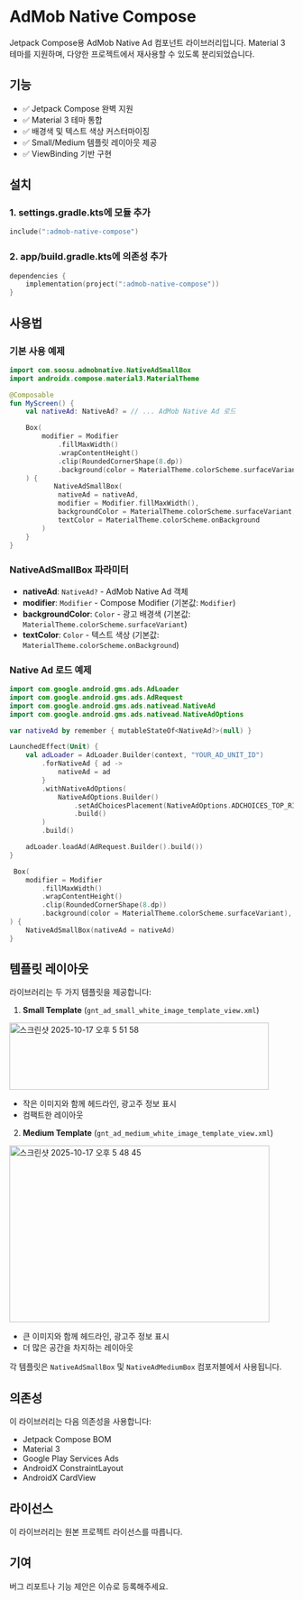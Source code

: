 # AdMob Native Compose

Jetpack Compose용 AdMob Native Ad 컴포넌트 라이브러리입니다. Material 3 테마를 지원하며, 다양한 프로젝트에서 재사용할 수 있도록 분리되었습니다.

## 기능

- ✅ Jetpack Compose 완벽 지원
- ✅ Material 3 테마 통합
- ✅ 배경색 및 텍스트 색상 커스터마이징
- ✅ Small/Medium 템플릿 레이아웃 제공
- ✅ ViewBinding 기반 구현

## 설치

### 1. settings.gradle.kts에 모듈 추가

```kotlin
include(":admob-native-compose")
```

### 2. app/build.gradle.kts에 의존성 추가

```kotlin
dependencies {
    implementation(project(":admob-native-compose"))
}
```

## 사용법

### 기본 사용 예제

```kotlin
import com.soosu.admobnative.NativeAdSmallBox
import androidx.compose.material3.MaterialTheme

@Composable
fun MyScreen() {
    val nativeAd: NativeAd? = // ... AdMob Native Ad 로드

    Box(
        modifier = Modifier
            .fillMaxWidth()
            .wrapContentHeight()
            .clip(RoundedCornerShape(8.dp))
            .background(color = MaterialTheme.colorScheme.surfaceVariant),
    ) {
           NativeAdSmallBox(
            nativeAd = nativeAd,
            modifier = Modifier.fillMaxWidth(),
            backgroundColor = MaterialTheme.colorScheme.surfaceVariant,
            textColor = MaterialTheme.colorScheme.onBackground
        )
    }
}
```

### NativeAdSmallBox 파라미터

- **nativeAd**: `NativeAd?` - AdMob Native Ad 객체
- **modifier**: `Modifier` - Compose Modifier (기본값: `Modifier`)
- **backgroundColor**: `Color` - 광고 배경색 (기본값: `MaterialTheme.colorScheme.surfaceVariant`)
- **textColor**: `Color` - 텍스트 색상 (기본값: `MaterialTheme.colorScheme.onBackground`)

### Native Ad 로드 예제

```kotlin
import com.google.android.gms.ads.AdLoader
import com.google.android.gms.ads.AdRequest
import com.google.android.gms.ads.nativead.NativeAd
import com.google.android.gms.ads.nativead.NativeAdOptions

var nativeAd by remember { mutableStateOf<NativeAd?>(null) }

LaunchedEffect(Unit) {
    val adLoader = AdLoader.Builder(context, "YOUR_AD_UNIT_ID")
        .forNativeAd { ad ->
            nativeAd = ad
        }
        .withNativeAdOptions(
            NativeAdOptions.Builder()
                .setAdChoicesPlacement(NativeAdOptions.ADCHOICES_TOP_RIGHT)
                .build()
        )
        .build()

    adLoader.loadAd(AdRequest.Builder().build())
}

 Box(
    modifier = Modifier
        .fillMaxWidth()
        .wrapContentHeight()
        .clip(RoundedCornerShape(8.dp))
        .background(color = MaterialTheme.colorScheme.surfaceVariant),
) {
    NativeAdSmallBox(nativeAd = nativeAd)
}

```

## 템플릿 레이아웃

라이브러리는 두 가지 템플릿을 제공합니다:

1. **Small Template** (`gnt_ad_small_white_image_template_view.xml`)
<img width="460" height="119" alt="스크린샷 2025-10-17 오후 5 51 58" src="https://github.com/user-attachments/assets/eb887bfd-7129-4653-bc7f-e76eac8e501d" />

   - 작은 이미지와 함께 헤드라인, 광고주 정보 표시
   - 컴팩트한 레이아웃


2. **Medium Template** (`gnt_ad_medium_white_image_template_view.xml`)
<img width="461" height="314" alt="스크린샷 2025-10-17 오후 5 48 45" src="https://github.com/user-attachments/assets/253bd29e-c487-46b4-99f2-241bef5a4751" />

   - 큰 이미지와 함께 헤드라인, 광고주 정보 표시
   - 더 많은 공간을 차지하는 레이아웃


각 템플릿은 `NativeAdSmallBox` 및 `NativeAdMediumBox` 컴포저블에서 사용됩니다.

## 의존성

이 라이브러리는 다음 의존성을 사용합니다:

- Jetpack Compose BOM
- Material 3
- Google Play Services Ads
- AndroidX ConstraintLayout
- AndroidX CardView

## 라이선스

이 라이브러리는 원본 프로젝트 라이선스를 따릅니다.

## 기여

버그 리포트나 기능 제안은 이슈로 등록해주세요.
